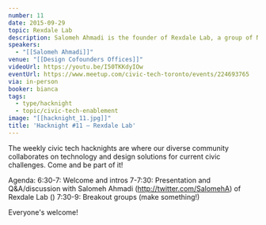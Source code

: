 ```yaml
---
number: 11
date: 2015-09-29
topic: Rexdale Lab
description: Salomeh Ahmadi is the founder of Rexdale Lab, a group of North Etobicoke citizens & professionals dedicated to creatively build with & champion community needs. https://rexdalelab.wordpress.com http://twitter.com/rexdalelab
speakers:
  - "[[Salomeh Ahmadi]]"
venue: "[[Design Cofounders Offices]]"
videoUrl: https://youtu.be/I50TKKdyIOw
eventUrl: https://www.meetup.com/civic-tech-toronto/events/224693765
via: in-person
booker: bianca
tags:
  - type/hacknight
  - topic/civic-tech-enablement
image: "[[hacknight_11.jpg]]"
title: 'Hacknight #11 – Rexdale Lab'
---
```


The weekly civic tech hacknights are where our diverse community collaborates on technology and design solutions for current civic challenges. Come and be part of it!

Agenda:
6:30-7: Welcome and intros
7-7:30: Presentation and Q&A/discussion with Salomeh Ahmadi (http://twitter.com/SalomehA) of Rexdale Lab ()
7:30-9: Breakout groups (make something!)

Everyone's welcome!
